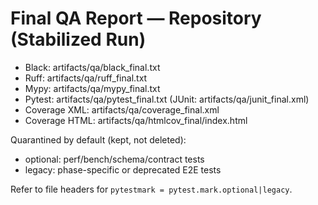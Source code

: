 # Final QA Report — Repository (Stabilized Run)

- Black: artifacts/qa/black_final.txt
- Ruff: artifacts/qa/ruff_final.txt
- Mypy: artifacts/qa/mypy_final.txt
- Pytest: artifacts/qa/pytest_final.txt (JUnit: artifacts/qa/junit_final.xml)
- Coverage XML: artifacts/qa/coverage_final.xml
- Coverage HTML: artifacts/qa/htmlcov_final/index.html

Quarantined by default (kept, not deleted):
- optional: perf/bench/schema/contract tests
- legacy: phase-specific or deprecated E2E tests

Refer to file headers for `pytestmark = pytest.mark.optional|legacy`.